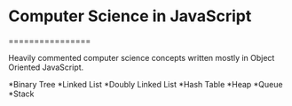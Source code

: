 # Computer Science in JavaScript
================

Heavily commented computer science concepts written mostly in Object Oriented JavaScript.

*Binary Tree
*Linked List
*Doubly Linked List
*Hash Table
*Heap
*Queue
*Stack